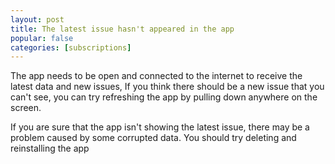 ```yaml
---
layout: post
title: The latest issue hasn't appeared in the app
popular: false
categories: [subscriptions]
---
```

The app needs to be open and connected to the internet to receive the latest data and new issues, If you think there should be a new issue that you can't see, you can try refreshing the app by pulling down anywhere on the screen.

If you are sure that the app isn't showing the latest issue, there may be a problem caused by some corrupted data. You should try deleting and reinstalling the app  
